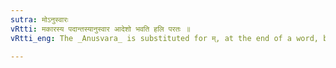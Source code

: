 ```yaml
---
sutra: मोऽनुस्वारः
vRtti: मकारस्य पदान्तस्यानुस्वार आदेशो भवति हलि परतः ॥
vRtti_eng: The _Anusvara_ is substituted for म्, at the end of a word, before a consonant.

---
```

